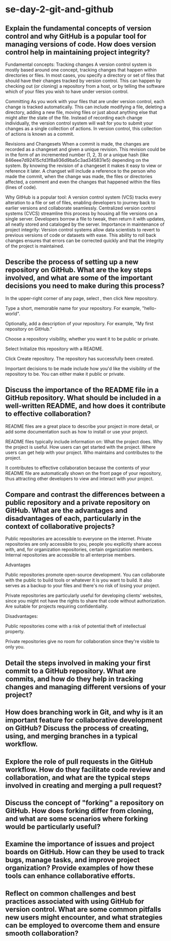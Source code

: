 # se-day-2-git-and-github
## Explain the fundamental concepts of version control and why GitHub is a popular tool for managing versions of code. How does version control help in maintaining project integrity?
Fundamental concepts:
Tracking changes
A version control system is mostly based around one concept, tracking changes that happen within directories or files. In most cases, you specify a directory or set of files that should have their changes tracked by version control. This can happen by checking out (or cloning) a repository from a host, or by telling the software which of your files you wish to have under version control. 

Committing
As you work with your files that are under version control, each change is tracked automatically. This can include modifying a file, deleting a directory, adding a new file, moving files or just about anything else that might alter the state of the file. Instead of recording each change individually, the version control system will wait for you to submit your changes as a single collection of actions. In version control, this collection of actions is known as a commit.

Revisions and Changesets
When a commit is made, the changes are recorded as a changeset and given a unique revision. This revision could be in the form of an incremented number (1, 2, 3) or a unique hash (like 846eee7d92415cfd3f8a936d9ba5c3ad345831e5) depending on the system. By knowing the revision of a changeset it makes it easy to view or reference it later. A changset will include a reference to the person who made the commit, when the change was made, the files or directories affected, a comment and even the changes that happened within the files (lines of code).

Why GitHub is a popular tool:
A version control system (VCS) tracks every alteration to a file or set of files, enabling developers to journey back to earlier versions and collaborate seamlessly. Centralized version control systems (CVCS) streamline this process by housing all file versions on a single server. Developers borrow a file to tweak, then return it with updates, all neatly stored and cataloged by the server. 
Importance in maintenance of project integrity:
Version control systems allow data scientists to revert to previous versions of code or datasets with ease. This ability to roll back changes ensures that errors can be corrected quickly and that the integrity of the project is maintained.

## Describe the process of setting up a new repository on GitHub. What are the key steps involved, and what are some of the important decisions you need to make during this process?
In the upper-right corner of any page, select , then click New repository.

Type a short, memorable name for your repository. For example, "hello-world".

Optionally, add a description of your repository. For example, "My first repository on GitHub."

Choose a repository visibility, whether you want it to be public or private. 

Select Initialize this repository with a README.

Click Create repository.
The repository has successfully been created. 

Important decisions to be made include how you'd like the visibility of the repository to be. You can either make it public or private. 

## Discuss the importance of the README file in a GitHub repository. What should be included in a well-written README, and how does it contribute to effective collaboration?

README files are a great place to describe your project in more detail, or add some documentation such as how to install or use your project. 

README files typically include information on:
What the project does.
Why the project is useful.
How users can get started with the project.
Where users can get help with your project.
Who maintains and contributes to the project.

It contributes to effective collaboration because the contents of your README file are automatically shown on the front page of your repository, thus attracting other developers to view and interact with your project. 


## Compare and contrast the differences between a public repository and a private repository on GitHub. What are the advantages and disadvantages of each, particularly in the context of collaborative projects?

Public repositories are accessible to everyone on the internet. Private repositories are only accessible to you, people you explicitly share access with, and, for organization repositories, certain organization members. Internal repositories are accessible to all enterprise members. 

Advantages 

Public repositories promote open-source development. You can collaborate with the public to build tools or whatever it is you want to build. It also serves as a backup to your files and there's no risk of losing your project. 

Private repositories are particularly useful for developing clients' websites, since you might not have the rights to share that code without authorization. Are suitable for projects requiring confidentiality. 

Disadvantages:

Public repositories come with a risk of potential theft of intellectual property. 

Private repositories give no room for collaboration since they're visible to only you. 


## Detail the steps involved in making your first commit to a GitHub repository. What are commits, and how do they help in tracking changes and managing different versions of your project?




## How does branching work in Git, and why is it an important feature for collaborative development on GitHub? Discuss the process of creating, using, and merging branches in a typical workflow.

## Explore the role of pull requests in the GitHub workflow. How do they facilitate code review and collaboration, and what are the typical steps involved in creating and merging a pull request?

## Discuss the concept of "forking" a repository on GitHub. How does forking differ from cloning, and what are some scenarios where forking would be particularly useful?

## Examine the importance of issues and project boards on GitHub. How can they be used to track bugs, manage tasks, and improve project organization? Provide examples of how these tools can enhance collaborative efforts.

## Reflect on common challenges and best practices associated with using GitHub for version control. What are some common pitfalls new users might encounter, and what strategies can be employed to overcome them and ensure smooth collaboration?
